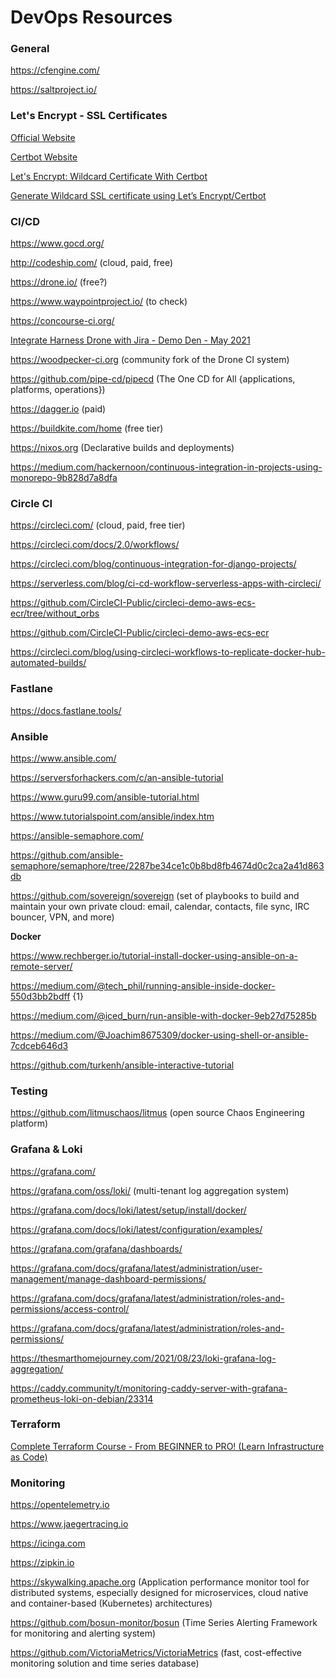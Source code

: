 # DevOps Resources

### General

https://cfengine.com/

https://saltproject.io/

### Let's Encrypt - SSL Certificates

[Official Website](https://letsencrypt.org/)

[Certbot Website](https://certbot.eff.org/)

[Let's Encrypt: Wildcard Certificate With Certbot](https://dev.to/nabbisen/let-s-encrypt-wildcard-certificate-with-certbot-plo)

[Generate Wildcard SSL certificate using Let’s Encrypt/Certbot](https://medium.com/@saurabh6790/generate-wildcard-ssl-certificate-using-lets-encrypt-certbot-273e432794d7)

### CI/CD

https://www.gocd.org/

http://codeship.com/ (cloud, paid, free)

https://drone.io/ (free?)

https://www.waypointproject.io/ (to check)

https://concourse-ci.org/

[Integrate Harness Drone with Jira - Demo Den - May 2021](https://www.youtube.com/watch?app=desktop&v=YIKbLeY1-gI&feature=youtu.be)

https://woodpecker-ci.org (community fork of the Drone CI system)

https://github.com/pipe-cd/pipecd (The One CD for All {applications, platforms, operations})

https://dagger.io (paid)

https://buildkite.com/home (free tier)

https://nixos.org (Declarative builds and deployments)

https://medium.com/hackernoon/continuous-integration-in-projects-using-monorepo-9b828d7a8dfa


### Circle CI

https://circleci.com/ (cloud, paid, free tier)

https://circleci.com/docs/2.0/workflows/

https://circleci.com/blog/continuous-integration-for-django-projects/

https://serverless.com/blog/ci-cd-workflow-serverless-apps-with-circleci/

https://github.com/CircleCI-Public/circleci-demo-aws-ecs-ecr/tree/without_orbs

https://github.com/CircleCI-Public/circleci-demo-aws-ecs-ecr

https://circleci.com/blog/using-circleci-workflows-to-replicate-docker-hub-automated-builds/

### Fastlane

https://docs.fastlane.tools/

### Ansible

https://www.ansible.com/

https://serversforhackers.com/c/an-ansible-tutorial

https://www.guru99.com/ansible-tutorial.html

https://www.tutorialspoint.com/ansible/index.htm

https://ansible-semaphore.com/

https://github.com/ansible-semaphore/semaphore/tree/2287be34ce1c0b8bd8fb4674d0c2ca2a41d863db

https://github.com/sovereign/sovereign (set of  playbooks to build and maintain your own private cloud: email, calendar, contacts, file sync, IRC bouncer, VPN, and more)

**Docker**

https://www.rechberger.io/tutorial-install-docker-using-ansible-on-a-remote-server/

https://medium.com/@tech_phil/running-ansible-inside-docker-550d3bb2bdff {1}

https://medium.com/@iced_burn/run-ansible-with-docker-9eb27d75285b

https://medium.com/@Joachim8675309/docker-using-shell-or-ansible-7cdceb646d3

https://github.com/turkenh/ansible-interactive-tutorial

### Testing

https://github.com/litmuschaos/litmus (open source Chaos Engineering platform)

### Grafana & Loki

https://grafana.com/

https://grafana.com/oss/loki/ (multi-tenant log aggregation system)

https://grafana.com/docs/loki/latest/setup/install/docker/

https://grafana.com/docs/loki/latest/configuration/examples/

https://grafana.com/grafana/dashboards/

https://grafana.com/docs/grafana/latest/administration/user-management/manage-dashboard-permissions/

https://grafana.com/docs/grafana/latest/administration/roles-and-permissions/access-control/

https://grafana.com/docs/grafana/latest/administration/roles-and-permissions/

https://thesmarthomejourney.com/2021/08/23/loki-grafana-log-aggregation/

https://caddy.community/t/monitoring-caddy-server-with-grafana-prometheus-loki-on-debian/23314

### Terraform

[Complete Terraform Course - From BEGINNER to PRO! (Learn Infrastructure as Code)](https://www.youtube.com/watch?v=7xngnjfIlK4)

### Monitoring

https://opentelemetry.io

https://www.jaegertracing.io

https://icinga.com

https://zipkin.io

https://skywalking.apache.org (Application performance monitor tool for distributed systems, especially designed for microservices, cloud native and container-based (Kubernetes) architectures)

https://github.com/bosun-monitor/bosun (Time Series Alerting Framework for monitoring and alerting system)

https://github.com/VictoriaMetrics/VictoriaMetrics (fast, cost-effective monitoring solution and time series database)
